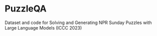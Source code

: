 # PuzzleQA
Dataset and code for Solving and Generating NPR Sunday Puzzles with Large Language Models (ICCC 2023)
